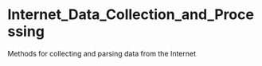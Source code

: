 # Internet_Data_Collection_and_Processing
Methods for collecting and parsing data from the Internet
